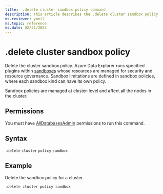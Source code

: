 ```yaml
---
title:  .delete cluster sandbox policy command
description: This article describes the .delete cluster sandbox policy command in Azure Data Explorer.
ms.reviewer: yonil
ms.topic: reference
ms.date: 02/21/2023
---
```

# .delete cluster sandbox policy

Delete the cluster sandbox policy. Azure Data Explorer runs specified plugins within [sandboxes](../concepts/sandboxes.md) whose resources are managed for security and resource governance. Sandbox limitations are defined in sandbox policies, where each sandbox kind can have its own policy.

Sandbox policies are managed at cluster-level and affect all the nodes in the cluster.

## Permissions

You must have [AllDatabasesAdmin](access-control/role-based-access-control.md) permissions to run this command.

## Syntax

`.delete` `cluster` `policy` `sandbox`

## Example

Delete the sandbox policy for a cluster.

```kusto
.delete cluster policy sandbox 
```
